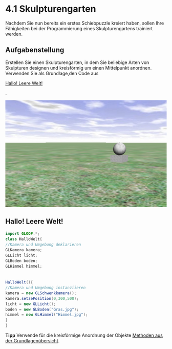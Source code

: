 # 4.1 Skulpturengarten

Nachdem Sie nun bereits ein erstes Schiebpuzzle kreiert haben, sollen Ihre Fähigkeiten bei der Programmierung eines Skulpturengartens trainiert werden.

## Aufgabenstellung

Erstellen Sie einen Skulpturengarten, in dem Sie beliebige Arten von Skulpturen designen und kreisförmig um einen Mittelpunkt anordnen. Verwenden Sie als Grundlage,den Code aus 

[Hallo! Leere Welt!](4.1-skulpturengarten.md##Hallo!%20Leere%20Welt!)

.  


![](../../.gitbook/assets/Skulpturengarten.jpg)

## Hallo! Leere Welt!

```java
import GLOOP.*;
class HalloWelt{
//Kamera und Umgebung deklarieren
GLKamera kamera;
GLLicht licht;
GLBoden boden;
GLHimmel himmel;


HalloWelt(){
//Kamera und Umgebung instanziieren
kamera = new GLSchwenkkamera();
kamera.setzePosition(0,300,500);
licht = new GLLicht();
boden = new GLBoden("Gras.jpg");
himmel = new GLHimmel("Himmel.jpg"); 
}
}
```

**Tipp** Verwende für die kreisförmige Anordnung der Objekte [Methoden aus der Grundlagenübersicht](../2.-grundlagen/2.2-klassen-methodenuebersicht-zu-gloop.md#GLOOP-Objekte).

